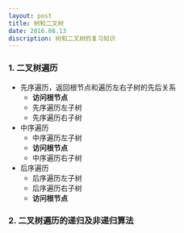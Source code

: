 ```yaml
---
layout: post
title: 树和二叉树
date: 2016.08.13
discription: 树和二叉树的复习知识
---
```


### 1. 二叉树遍历
* 先序遍历，返回根节点和遍历左右子树的先后关系
  + **访问根节点**
  + 先序遍历左子树
  + 先序遍历右子树
* 中序遍历
  + 中序遍历左子树
  + **访问根节点**
  + 中序遍历右子树
* 后序遍历
  + 后序遍历左子树
  + 后序遍历右子树
  + **访问根节点**


### 2. 二叉树遍历的递归及非递归算法
